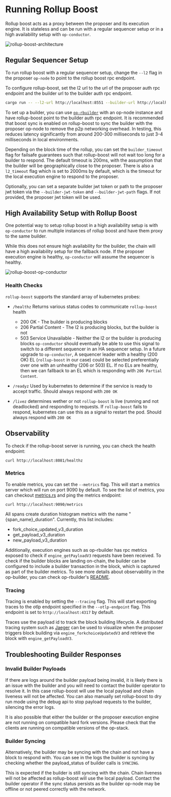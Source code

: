 # Running Rollup Boost

Rollup boost acts as a proxy between the proposer and its execution engine. It is stateless and can be run with a regular sequencer setup or in a high availability setup with `op-conductor`.

![rollup-boost-architecture](../assets/rollup-boost-architecture.png)

## Regular Sequencer Setup

To run rollup boost with a regular sequencer setup, change the `--l2` flag in the proposer `op-node` to point to the rollup boost rpc endpoint.

To configure rollup-boost, set the l2 url to the url of the proposer auth rpc endpoint and the builder url to the builder auth rpc endpoint.

```bash
cargo run -- --l2-url http://localhost:8551 --builder-url http://localhost:8546
```

To set up a builder, you can use [`op-rbuilder`](https://github.com/flashbots/rbuilder/tree/develop/crates/op-rbuilder) with an op-node instance and have rollup-boost point to the builder auth rpc endpoint. It is recommended that boost sync is enabled on rollup-boost to sync the builder with the proposer op-node to remove the p2p networking overhead. In testing, this reduces latency significantly from around 200-300 milliseconds to just 3-4 milliseconds in local environments.

Depending on the block time of the rollup, you can set the `builder_timeout` flag for failsafe guarantees such that rollup-boost will not wait too long for a builder to respond. The default timeout is 200ms, with the assumption that the builder will be geographically close to the proposer. There is also a `l2_timeout` flag which is set to 2000ms by default, which is the timeout for the local execution engine to respond to the proposer.

Optionally, you can set a separate builder jwt token or path to the proposer jwt token via the `--builder-jwt-token` and `--builder-jwt-path` flags. If not provided, the proposer jwt token will be used.

## High Availability Setup with Rollup Boost

One potential way to setup rollup boost in a high availability setup is with `op-conductor` to run multiple instances of rollup boost and have them proxy to the same builder.

While this does not ensure high availability for the builder, the chain will have a high availability setup for the fallback node. If the proposer execution engine is healthy, `op-conductor` will assume the sequencer is healthy.

![rollup-boost-op-conductor](../assets/rollup-boost-op-conductor.png)

### Health Checks

`rollup-boost` supports the standard array of kubernetes probes:

- `/healthz` Returns various status codes to communicate `rollup-boost` health
    - 200 OK - The builder is producing blocks
    - 206 Partial Content - The l2 is producing blocks, but the builder is not
    - 503 Service Unavailable - Neither the l2 or the builder is producing blocks
`op-conductor` should eventually be able to use this signal to switch to a different sequencer in an HA sequencer setup. In a future upgrade to `op-conductor`, A sequencer leader with a healthy (200 OK) EL (`rollup-boost` in our case) could be selected preferentially over one with an unhealthy (206 or 503) EL. If no ELs are healthy, then we can fallback to an EL which is responding with `206 Partial Content`. 

- `/readyz` Used by kubernetes to determine if the service is ready to accept traffic. Should always respond with `200 OK`

- `/livez` determines wether or not `rollup-boost` is live (running and not deadlocked) and responding to requests. If `rollup-boost` fails to respond, kubernetes can use this as a signal to restart the pod. Should always respond with `200 OK`

## Observability

To check if the rollup-boost server is running, you can check the health endpoint:

```
curl http://localhost:8081/healthz
```

### Metrics

To enable metrics, you can set the `--metrics` flag. This will start a metrics server which will run on port 9090 by default. To see the list of metrics, you can checkout [metrics.rs](../src/metrics.rs) and ping the metrics endpoint:

```
curl http://localhost:9090/metrics
```

All spans create duration histogram metrics with the name "{span_name}_duration". Currently, this list includes:

- fork_choice_updated_v3_duration
- get_payload_v3_duration
- new_payload_v3_duration

Additionally, execution engines such as op-rbuilder has rpc metrics exposed to check if `engine_getPayloadV3` requests have been received. To check if the builder blocks are landing on-chain, the builder can be configured to include a builder transaction in the block, which is captured as part of the builder metrics. To see more details about observability in the op-builder, you can check op-rbuilder's [README](https://github.com/flashbots/rbuilder/tree/develop/crates/op-rbuilder).

### Tracing

Tracing is enabled by setting the `--tracing` flag. This will start exporting traces to the otlp endpoint specified in the `--otlp-endpoint` flag. This endpoint is set to `http://localhost:4317` by default.

Traces use the payload id to track the block building lifecycle. A distributed tracing system such as [Jaeger](https://www.jaegertracing.io/) can be used to visualize when the proposer triggers block building via `engine_forkchoiceUpdatedV3` and retrieve the block with `engine_getPayloadV3`.

## Troubleshooting Builder Responses

### Invalid Builder Payloads

If there are logs around the builder payload being invalid, it is likely there is an issue with the builder and you will need to contact the builder operator to resolve it. In this case rollup-boost will use the local payload and chain liveness will not be affected. You can also manually set rollup-boost to dry run mode using the debug api to stop payload requests to the builder, silencing the error logs.

It is also possible that either the builder or the proposer execution engine are not running on compatible hard fork versions. Please check that the clients are running on compatible versions of the op-stack.

### Builder Syncing

Alternatively, the builder may be syncing with the chain and not have a block to respond with. You can see in the logs the builder is syncing by checking whether the payload_status of builder calls is `SYNCING`.

This is expected if the builder is still syncing with the chain. Chain liveness will not be affected as rollup-boost will use the local payload. Contact the builder operator if the sync status persists as the builder op-node may be offline or not peered correctly with the network. 
